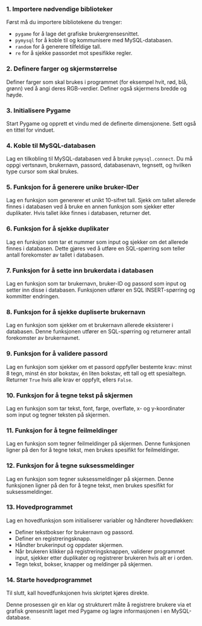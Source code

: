 ### 1. Importere nødvendige biblioteker
Først må du importere bibliotekene du trenger:
- `pygame` for å lage det grafiske brukergrensesnittet.
- `pymysql` for å koble til og kommunisere med MySQL-databasen.
- `random` for å generere tilfeldige tall.
- `re` for å sjekke passordet mot spesifikke regler.

### 2. Definere farger og skjermstørrelse
Definer farger som skal brukes i programmet (for eksempel hvit, rød, blå, grønn) ved å angi deres RGB-verdier. Definer også skjermens bredde og høyde.

### 3. Initialisere Pygame
Start Pygame og opprett et vindu med de definerte dimensjonene. Sett også en tittel for vinduet.

### 4. Koble til MySQL-databasen
Lag en tilkobling til MySQL-databasen ved å bruke `pymysql.connect`. Du må oppgi vertsnavn, brukernavn, passord, databasenavn, tegnsett, og hvilken type cursor som skal brukes.

### 5. Funksjon for å generere unike bruker-IDer
Lag en funksjon som genererer et unikt 10-sifret tall. Sjekk om tallet allerede finnes i databasen ved å bruke en annen funksjon som sjekker etter duplikater. Hvis tallet ikke finnes i databasen, returner det.

### 6. Funksjon for å sjekke duplikater
Lag en funksjon som tar et nummer som input og sjekker om det allerede finnes i databasen. Dette gjøres ved å utføre en SQL-spørring som teller antall forekomster av tallet i databasen.

### 7. Funksjon for å sette inn brukerdata i databasen
Lag en funksjon som tar brukernavn, bruker-ID og passord som input og setter inn disse i databasen. Funksjonen utfører en SQL INSERT-spørring og kommitter endringen.

### 8. Funksjon for å sjekke dupliserte brukernavn
Lag en funksjon som sjekker om et brukernavn allerede eksisterer i databasen. Denne funksjonen utfører en SQL-spørring og returnerer antall forekomster av brukernavnet.

### 9. Funksjon for å validere passord
Lag en funksjon som sjekker om et passord oppfyller bestemte krav: minst 8 tegn, minst én stor bokstav, én liten bokstav, ett tall og ett spesialtegn. Returner `True` hvis alle krav er oppfylt, ellers `False`.

### 10. Funksjon for å tegne tekst på skjermen
Lag en funksjon som tar tekst, font, farge, overflate, x- og y-koordinater som input og tegner teksten på skjermen.

### 11. Funksjon for å tegne feilmeldinger
Lag en funksjon som tegner feilmeldinger på skjermen. Denne funksjonen ligner på den for å tegne tekst, men brukes spesifikt for feilmeldinger.

### 12. Funksjon for å tegne suksessmeldinger
Lag en funksjon som tegner suksessmeldinger på skjermen. Denne funksjonen ligner på den for å tegne tekst, men brukes spesifikt for suksessmeldinger.

### 13. Hovedprogrammet
Lag en hovedfunksjon som initialiserer variabler og håndterer hovedløkken:
- Definer tekstbokser for brukernavn og passord.
- Definer en registreringsknapp.
- Håndter brukerinput og oppdater skjermen.
- Når brukeren klikker på registreringsknappen, validerer programmet input, sjekker etter duplikater og registrerer brukeren hvis alt er i orden.
- Tegn tekst, bokser, knapper og meldinger på skjermen.

### 14. Starte hovedprogrammet
Til slutt, kall hovedfunksjonen hvis skriptet kjøres direkte.

Denne prosessen gir en klar og strukturert måte å registrere brukere via et grafisk grensesnitt laget med Pygame og lagre informasjonen i en MySQL-database.
